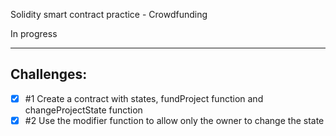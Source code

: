 Solidity smart contract practice - Crowdfunding

In progress

---

## Challenges:

- [x] #1 Create a contract with states, fundProject function and changeProjectState function
- [x] #2 Use the modifier function to allow only the owner to change the state
